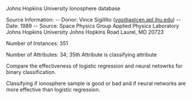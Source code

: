 Johns Hopkins University Ionosphere database

Source Information:
   -- Donor: Vince Sigillito (vgs@aplcen.apl.jhu.edu)
   -- Date: 1989
   -- Source: Space Physics Group
              Applied Physics Laboratory
              Johns Hopkins University
              Johns Hopkins Road
              Laurel, MD 20723 
              
                        
Number of Instances: 351

Number of Attributes: 34; 35th Attribute is classifying attribute
  
Compare the effectiveness of logistic regression and neural netowrks for binary classification.

Classifying if ionosphere sample is good or bad and if neural networks are more effective than logistic regression.

